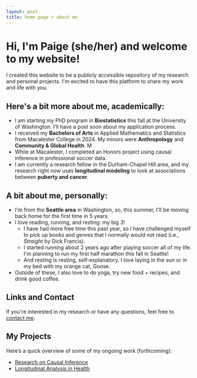 ```yaml
---
layout: post
title: home page + about me
---
```


# Hi, I'm Paige (she/her) and welcome to my website!

I created this website to be a publicly accessible repository of my research and personal projects. I'm excited to have this platform to share my work and life with you.

## Here's a bit more about me, academically:

- I am starting my PhD program in **Biostatistics** this fall at the University of Washington. I'll have a post soon about my application process.
- I received my **Bachelors of Arts** in Applied Mathematics and Statistics from Macalester College in 2024. My minors were **Anthropology** and **Community & Global Health**. M
- While at Macalester, I completed an Honors project using causal inference in professional soccer data.
- I am currently a research fellow in the Durham-Chapel Hill area, and my research right now uses **longitudinal modeling** to look at associations between **puberty and cancer**.

## A bit about me, personally:

- I'm from the **Seattle area** in Washington, so, this summer, I'll be moving back home for the first time in 5 years.
- I love reading, running, and resting: my big 3!
  - I have had more free time this past year, so I have challenged myself to pick up books and genres that I normally would not read (i.e., *Straight* by Dick Francis).
  - I started running about 2 years ago after playing soccer all of my life. I'm planning to run my first half marathon this fall in Seattle!
  - And resting is resting, self-explanatory. I love laying in the sun or in my bed with my orange cat, Goose.
- Outside of these, I also love to do yoga, try new food + recipes, and drink good coffee. 


## Links and Contact

If you're interested in my research or have any questions, feel free to [contact me](mailto:petomer@icloud.com).

## My Projects

Here’s a quick overview of some of my ongoing work (forthcoming):

- [Research on Causal Inference](#)
- [Longitudinal Analysis in Health](#)


